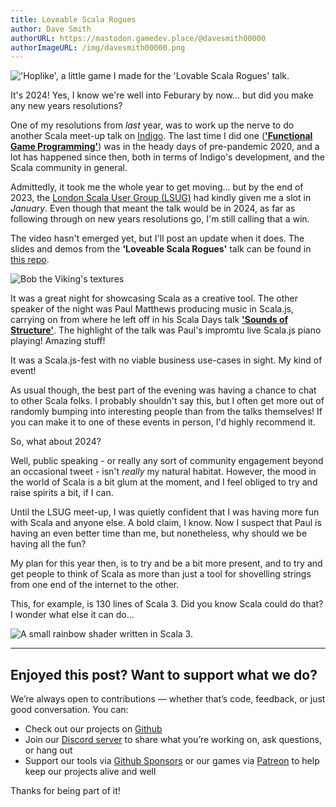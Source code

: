```yaml
---
title: Loveable Scala Rogues
author: Dave Smith
authorURL: https://mastodon.gamedev.place/@davesmith00000
authorImageURL: /img/davesmith00000.png
---
```


!['Hoplike', a little game I made for the 'Lovable Scala Rogues' talk.](/img/blog/lighting_layout.png)

It's 2024! Yes, I know we're well into Feburary by now... but did you make any new years resolutions?

One of my resolutions from _last_ year, was to work up the nerve to do another Scala meet-up talk on [Indigo](https://indigoengine.io/). The last time I did one ([**'Functional Game Programming'**](https://www.youtube.com/watch?v=SmZETGZKCVU)) was in the heady days of pre-pandemic 2020, and a lot has happened since then, both in terms of Indigo's development, and the Scala community in general.

<!--truncate-->

Admittedly, it took me the whole year to get moving... but by the end of 2023, the [London Scala User Group (LSUG)](https://www.meetup.com/london-scala/) had kindly given me a slot in _January_. Even though that meant the talk would be in 2024, as far as following through on new years resolutions go, I'm still calling that a win.

The video hasn't emerged yet, but I'll post an update when it does. The slides and demos from the **'Loveable Scala Rogues'** talk can be found in [this repo](https://github.com/PurpleKingdomGames/talks).

![Bob the Viking's textures](/img/blog/bob_textures.png)

It was a great night for showcasing Scala as a creative tool. The other speaker of the night was Paul Matthews producing music in Scala.js, carrying on from where he left off in his Scala Days talk [**'Sounds of Structure'**](https://www.youtube.com/watch?v=L4rf_QUD7nw). The highlight of the talk was Paul's impromtu live Scala.js piano playing! Amazing stuff!

It was a Scala.js-fest with no viable business use-cases in sight. My kind of event!

As usual though, the best part of the evening was having a chance to chat to other Scala folks. I probably shouldn't say this, but I often get more out of randomly bumping into interesting people than from the talks themselves! If you can make it to one of these events in person, I'd highly recommend it.

So, what about 2024?

Well, public speaking - or really any sort of community engagement beyond an occasional tweet - isn't _really_ my natural habitat. However, the mood in the world of Scala is a bit glum at the moment, and I feel obliged to try and raise spirits a bit, if I can.

Until the LSUG meet-up, I was quietly confident that I was having more fun with Scala and anyone else. A bold claim, I know. Now I suspect that Paul is having an even better time than me, but nonetheless, why should we be having all the fun?

My plan for this year then, is to try and be a bit more present, and to try and get people to think of Scala as more than just a tool for shovelling strings from one end of the internet to the other.

This, for example, is 130 lines of Scala 3. Did you know Scala could do that? I wonder what else it can do...

![A small rainbow shader written in Scala 3.](/img/blog/pretty2.png)

---

## Enjoyed this post? Want to support what we do?

We’re always open to contributions — whether that’s code, feedback, or just good conversation. You can:

- Check out our projects on [Github](https://github.com/PurpleKingdomGames/)
- Join our [Discord server](https://discord.gg/b5CD47g) to share what you’re working on, ask questions, or hang out
- Support our tools via [Github Sponsors](https://github.com/sponsors/PurpleKingdomGames) or our games via [Patreon](https://www.patreon.com/purple_kingdom_games) to help keep our projects alive and well

Thanks for being part of it!
